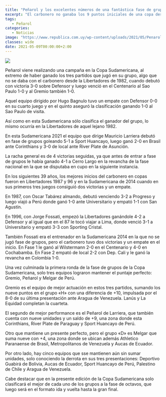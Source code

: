 ```yaml
---
title: "Peñarol y los excelentes números de una fantástica fase de grupos"
excerpt: "El carbonero no ganaba los 9 puntos iniciales de una copa desde 1982 y en esta Sudamericana sólo 3 equipos lo han hecho."
tags:
   - Peñarol
categories:
   - Noticias
image: "https://www.republica.com.uy/wp-content/uploads/2021/05/Penarol-2.jpg"
classes: wide
date: 2021-05-09T00:00:00+2:00
---
```



<img src="https://www.republica.com.uy/wp-content/uploads/2021/05/Penarol-2.jpg">


Peñarol viene realizando una campaña en la Copa Sudamericana, al extremo de haber ganado los tres partidos que jugó en su grupo, algo que no se daba con el carbonero desde la Libertadores de 1982, cuando debutó con victoria 3-0 sobre Defensor y luego venció en el Centenario al Sao Paulo 1-0 y al Gremio también 1-0.


Aquel equipo dirigido por Hugo Bagnulo tuvo un empate con Defensor 0-0 en su cuarto juego y en el quinto aseguró la clasificación ganando 1-0 al Sao Paulo de visita.


Así como en esta Sudamericana sólo clasifica el ganador del grupo, lo mismo ocurría en la Libertadores de aquel lejano 1982.


En esta Sudamericana 2021 el equipo que dirige Mauricio Larriera debutó en fase de grupos goleando 5-1 a Sport Huancayo, luego ganó 2-0 en Brasil ante Corinthians y 3-0 de local ante River Plate de Asunción.


La racha general es de 4 victorias seguidas, ya que antes de entrar a fase de grupos le había ganado 4-1 a Cerro Largo en la revancha de la fase nacional en la que se disputaba en cupo en la siguiente instancia.


En los siguientes 39 años, los mejores inicios del carbonero en copas fueron en Libertadores 1987 y 96 y en la Sudamericana de 2014 cuando en sus primeros tres juegos consiguió dos victorias y un empate.


En 1987, con Oscar Tabárez almando, debutó venciendo 3-2 a Progreso y luego viajó a Perú donde ganó 1-0 ante Universitario y empató 1-1 con San Agustín.


En 1996, con Jorge Fossati, empezó la Libertadores ganándole 4-2 a Defensor y al igual que en el 87 le tocó viajar a Lima, donde venció 3-1 a Universitario y empató 3-3 con Sporting Cristal.


También Fossati era el entrenador en la Sudamericana 2014 en la que no se jugó fase de grupos, pero el carbonero tuvo dos victorias y un empate en el inicio. En Fase 1 le ganó al Wilstermann 2-0 en el Centenario y 4-0 en Cochabamba. En Fase 2 empató de local 2-2 con Dep. Cali y le ganó la revancha en Colombia 1-0.


Una vez culminada la primera ronda de la fase de grupos de la Copa Sudamericana, solo tres equipos lograron mantener el puntaje perfecto: Gremio, Peñarol y Melgar de Perú.


Gremio es el equipo de mejor actuación en estos tres partidos, sumando los nueve puntos en el grupo «H» con una diferencia de +10, impulsada por el 8-0 de su última presentación ante Aragua de Venezuela. Lanús y La Equidad completan la cuarteta.


El segundo de mejor performance es el Peñarol de Larriera, que también cuenta con nueve unidades y un saldo de +9, una zona donde esta Corinthians, River Plate de Paraguay y Sport Huancayo de Perú.


Otro que mantiene un presente perfecto, pero el grupo «D» es Melgar que suma nueve con +4, una zona donde se ubican además Athletico Paranaense de Brasil, Metropolitanos de Venezuela y Aucas de Ecuador.


Por otro lado, hay cinco equipos que sse mantienen aún sin sumar unidades, solo conociendo la derrota en sus tres presentaciones: Deportivo Guabirá de Bolivia, Aucas de Ecuador, Sport Huancayo de Perú, Palestino de Chile y Aragua de Venezuela.


Cabe destacar que en la presente edición de la Copa Sudamericana solo clasificará el mejor de cada uno de los grupos a la fase de octavos, que luego será en el formato ida y vuelta hasta la gran final.


